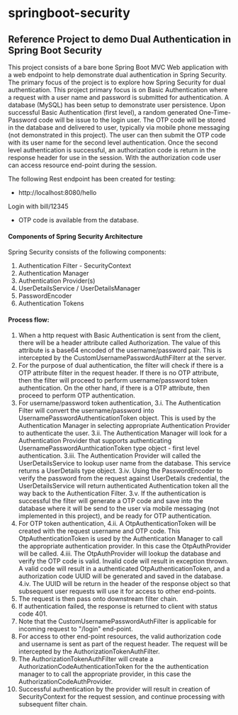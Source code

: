 # springboot-security

## Reference Project to demo Dual Authentication in Spring Boot Security
This project consists of a bare bone Spring Boot MVC Web application with a web endpoint to help demonstrate dual authentication in Spring Security. The primary focus of the project is to explore how Spring Security for dual authentication. This project primary focus is on Basic Authentication where a request with a user name and password is submitted for authentication. A database (MySQL) has been setup to demonstrate user persistence. Upon successful Basic Authentication (first level), a random generated One-Time-Password code will be issue to the login user. The OTP code will be stored in the database and delivered to user, typically via mobile phone messaging (not demonstrated in this project). The user can then submit the OTP code with its user name for the second level authentication. Once the second level authentication is successful, an authorization code is return in the response header for use in the session. With the authorization code user can access resource end-point during the session.

The following Rest endpoint has been created for testing:
- http://localhost:8080/hello

Login with bill/12345
- OTP code is available from the database.

#### Components of Spring Security Architecture

Spring Security consists of the following components:
1. Authentication Filter - SecurityContext
2. Authentication Manager
3. Authentication Provider(s)
4. UserDetailsService / UserDetailsManager
5. PasswordEncoder
6. Authentication Tokens

#### Process flow:
1. When a http request with Basic Authentication is sent from the client, there will be a header attribute called Authorization. The value of
this attribute is a base64 encoded of the username/password pair. This is intercepted by the CustomUsernamePasswordAuthFilterr at the server.
2. For the purpose of dual authentication, the filter will check if there is a OTP attribute filter in the request header. If there is no OTP attribute, then the filter
will proceed to perform username/password token authentication. On the other hand, if there is a OTP attribute, then proceed to perform OTP authentication.
3. For username/password token authentication,
3.i. The Authentication Filter will convert the username/password into UsernamePasswordAuthenticationToken object. This is used by the
Authentication Manager in selecting appropriate Authentication Provider to authenticate the user.
3.ii. The Authentication Manager will look for a Authentication Provider that supports authenticating UsernamePasswordAunthicationToken type object - first level authentication.
3.iii. The Authentication Provider will called the UserDetailsService to lookup user name from the database. This service returns a UserDetails type object.
3.iv. Using the PasswordEncoder to verify the password from the request against UserDetails credential, the UserDetailsService will return authenticated Authentication token all the way back to the Authentication Filter.
3.v. If the authentication is successful the filter will generate a OTP code and save into the database where it will be send to the user via mobile messaging (not implemented in this project), and be ready for OTP authentication.
4. For OTP token authentication,
4.ii. A OtpAuthenticationToken will be created with the request username and OTP code. This OtpAuthenticationToken is used by the Authentication Manager to call the appropriate authentication provider. In this case
the OtpAuthProvider will be called.
4.iii. The OtpAuthProvider will lookup the database and verify the OTP code is valid. Invalid code will result in exception thrown. A valid code will result in a authenticated OtpAuthenticationToken, and a authorization code UUID will be generated and saved in the database.
4.iv. The UUID will be return in the header of the response object so that subsequent user requests will use it for access to other end-points.
5. The request is then pass onto downstream filter chain.
6. If authentication failed, the response is returned to client with status code 401.
7. Note that the CustomUsernamePasswordAuthFilter is applicable for incoming request to "/login" end-point.
8. For access to other end-point resources, the valid authorization code and username is sent as part of the request header. The request will be intercepted by the AuthorizationTokenAuthFilter.
9. The AuthorizationTokenAuthFilter will create a AuthorizationCodeAuthenticationToken for the the authentication manager to to call the appropriate provider, in this case the AuthorizationCodeAuthProvider.
10. Successful authentication by the provider will result in creation of SecurityContext for the request session, and continue processing with subsequent filter chain.

# 
